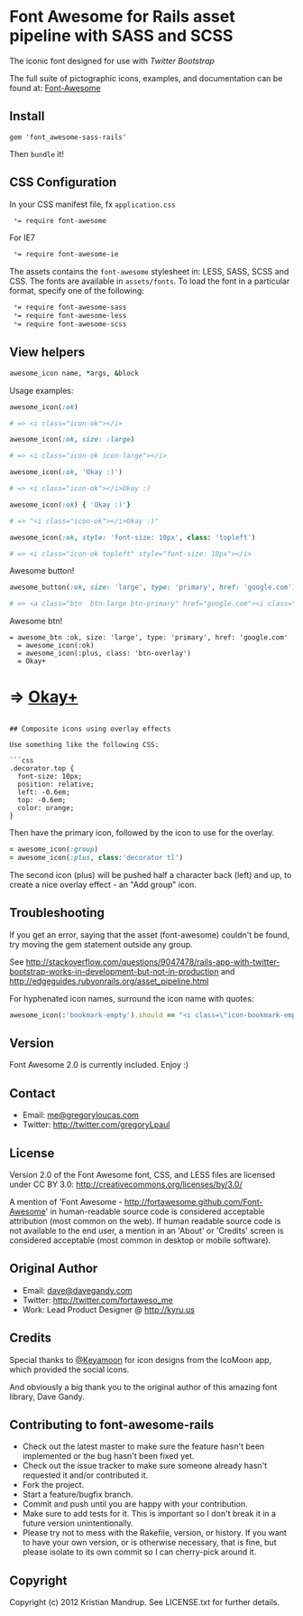 # Font Awesome for Rails asset pipeline with SASS and SCSS

The iconic font designed for use with _Twitter Bootstrap_

The full suite of pictographic icons, examples, and documentation can be found at:
[Font-Awesome](http://gregoryloucas.github.com/Font-Awesome-More/)

## Install

`gem 'font_awesome-sass-rails'`

Then `bundle` it!

## CSS Configuration

In your CSS manifest file, fx `application.css`

```css
 *= require font-awesome
```

For IE7

```css
 *= require font-awesome-ie
```

The assets contains the `font-awesome` stylesheet in: LESS, SASS, SCSS and CSS.
The fonts are available in `assets/fonts`. To load the font in a particular format, specify one of the following:

```css
 *= require font-awesome-sass
 *= require font-awesome-less
 *= require font-awesome-scss
```

## View helpers

```ruby
awesome_icon name, *args, &block
```

Usage examples:

```ruby
awesome_icon(:ok)

# => <i class="icon-ok"></i>

awesome_icon(:ok, size: :large)

# => <i class="icon-ok icon-large"></i>

awesome_icon(:ok, 'Okay :)')

# => <i class="icon-ok"></i>Okay :)

awesome_icon(:ok) { 'Okay :)'}

# => "<i class="icon-ok"></i>Okay :)"

awesome_icon(:ok, style: 'font-size: 10px', class: 'topleft')

# => <i class="icon-ok topleft" style="font-size: 10px"></i>
```

Awesome button!

```ruby
awesome_button(:ok, size: 'large', type: 'primary', href: 'google.com') {'Okay :)'}

# => <a class="btn  btn-large btn-primary" href="google.com"><i class="icon-ok icon-large"></i>Okay :)</a>
```

Awesome btn!

```haml
= awesome_btn :ok, size: 'large', type: 'primary', href: 'google.com'
  = awesome_icon(:ok)
  = awesome_icon(:plus, class: 'btn-overlay')
  = Okay+
```

# => <a class="btn  btn-large btn-primary" href="google.com"><i class="icon-ok"></i><i class="icon-plus btn-overlay"></i>Okay+</a>
```

## Composite icons using overlay effects

Use something like the following CSS:

```css
.decorator.top {
  font-size: 10px; 
  position: relative; 
  left: -0.6em; 
  top: -0.6em;
  color: orange;
}
```

Then have the primary icon, followed by the icon to use for the overlay.

```ruby
= awesome_icon(:group)
= awesome_icon(:plus, class:'decorator tl')
```

The second icon (plus) will be pushed half a character back (left) and up, to create a nice overlay effect - an "Add group" icon.

## Troubleshooting

If you get an error, saying that the asset (font-awesome) couldn't be found, try moving the gem statement outside any group.

See http://stackoverflow.com/questions/9047478/rails-app-with-twitter-bootstrap-works-in-development-but-not-in-production and http://edgeguides.rubyonrails.org/asset_pipeline.html

For hyphenated icon names, surround the icon name with quotes:

```ruby
awesome_icon(:'bookmark-empty').should == "<i class=\"icon-bookmark-empty\"></i>"
```

## Version

Font Awesome 2.0 is currently included. Enjoy :)

## Contact
- Email: me@gregoryloucas.com
- Twitter: http://twitter.com/gregoryLpaul

## License

Version 2.0 of the Font Awesome font, CSS, and LESS files are licensed under CC BY 3.0:
http://creativecommons.org/licenses/by/3.0/

A mention of 'Font Awesome - http://fortawesome.github.com/Font-Awesome'
in human-readable source code is considered acceptable attribution (most common on the
web). If human readable source code is not available to the end user, a mention in an 'About' or 'Credits' screen is considered acceptable (most common in desktop or mobile software).

## Original Author
- Email: dave@davegandy.com
- Twitter: http://twitter.com/fortaweso_me
- Work: Lead Product Designer @ http://kyru.us

## Credits
Special thanks to [@Keyamoon](http://twitter.com/keyamoon/) for icon designs from the IcoMoon app, which provided the social icons.

And obviously a big thank you to the original author of this amazing font library, Dave Gandy.

## Contributing to font-awesome-rails
 
* Check out the latest master to make sure the feature hasn't been implemented or the bug hasn't been fixed yet.
* Check out the issue tracker to make sure someone already hasn't requested it and/or contributed it.
* Fork the project.
* Start a feature/bugfix branch.
* Commit and push until you are happy with your contribution.
* Make sure to add tests for it. This is important so I don't break it in a future version unintentionally.
* Please try not to mess with the Rakefile, version, or history. If you want to have your own version, or is otherwise necessary, that is fine, but please isolate to its own commit so I can cherry-pick around it.

## Copyright

Copyright (c) 2012 Kristian Mandrup. See LICENSE.txt for
further details.

